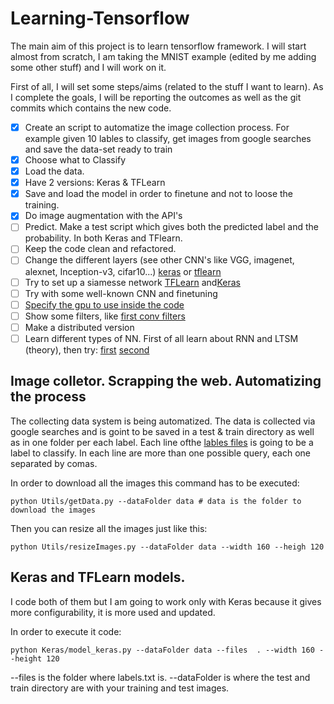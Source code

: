 # Learning-Tensorflow

The main aim of this project is to learn tensorflow framework. I will start almost from scratch, I am taking the MNIST example (edited by me adding some other stuff) and I will work on it.

First of all, I will set some steps/aims (related to the stuff I want to learn). As I complete the goals, I will be reporting the outcomes as well as the git commits which contains the new code.


- [x] Create an script to automatize the image collection process. For example given 10 lables to classify, get images from google searches and save the data-set ready to train
- [x] Choose what to Classify
- [x] Load the data.
- [x] Have 2 versions: Keras & TFLearn
- [x] Save and load the model in order to finetune and not to loose the training.
- [x] Do image augmentation with the API's
- [ ] Predict. Make a test script which gives both the predicted label and the probability. In both Keras and TFlearn.
- [ ] Keep the code clean and refactored.
- [ ] Change the different layers (see other CNN's like VGG, imagenet, alexnet, Inception-v3, cifar10...) [keras](https://github.com/fchollet/deep-learning-models) or [tflearn](https://github.com/tflearn/tflearn/tree/master/examples/images)
- [ ] Try to set up a siamesse network [TFLearn](https://github.com/tflearn/tflearn/issues/544) and[Keras](https://github.com/fchollet/keras/blob/master/examples/mnist_siamese_graph.py)
- [ ] Try with some well-known CNN and finetuning
- [ ] [Specify the gpu to use inside the code](https://www.tensorflow.org/tutorials/using_gpu)
- [ ] Show some filters, like [first conv filters](http://stackoverflow.com/questions/35759220/how-to-visualize-learned-filters-on-tensorflow)
- [ ] Make a distributed version
- [ ] Learn different types of NN. First of all learn about RNN and LTSM (theory), then try: [first](https://github.com/guillaume-chevalier/LSTM-Human-Activity-Recognition) [second](http://machinelearningmastery.com/time-series-prediction-with-deep-learning-in-python-with-keras/)

## Image colletor. Scrapping the web. Automatizing the process
The collecting data system is being automatized. The data is collected via google searches and is goint to be saved in a test & train directory as well as in one folder per each label. Each line ofthe [lables files](https://github.com/Shathe/Learning-Tensorflow/blob/master/labels.txt) is going to be a label to classify. In each line are more than one possible query, each one separated by comas.

In order to download all the images this command has to be executed:
```
python Utils/getData.py --dataFolder data # data is the folder to download the images
```
Then you can resize all the images just like this:
```
python Utils/resizeImages.py --dataFolder data --width 160 --heigh 120
```

## Keras and TFLearn models.

I code both of them but I am going to work only with Keras because it gives more configurability, it is more used and updated.

In order to execute it code:
```
python Keras/model_keras.py --dataFolder data --files  . --width 160 --height 120
```
--files is the folder where labels.txt is. --dataFolder is where the test and train directory are with your training and test images.


